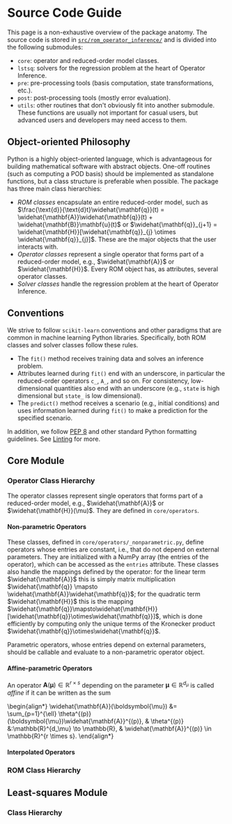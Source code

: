 # Source Code Guide

This page is a non-exhaustive overview of the package anatomy.
The source code is stored in [`src/rom_operator_inference/`](https://github.com/Willcox-Research-Group/rom-operator-inference-Python3/tree/develop/src/rom_operator_inference) and is divided into the following submodules:
- `core`: operator and reduced-order model classes.
- `lstsq`: solvers for the regression problem at the heart of Operator Inference.
- `pre`: pre-processing tools (basis computation, state transformations, etc.).
- `post`: post-processing tools (mostly error evaluation).
- `utils`: other routines that don't obviously fit into another submodule. These functions are usually not important for casual users, but advanced users and developers may need access to them.

## Object-oriented Philosophy

Python is a highly object-oriented language, which is advantageous for building mathematical software with abstract objects.
One-off routines (such as computing a POD basis) should be implemented as standalone functions, but a class structure is preferable when possible.
The package has three main class hierarchies:

- _ROM classes_ encapsulate an entire reduced-order model, such as $\frac{\text{d}}{\text{d}t}\widehat{\mathbf{q}}(t) = \widehat{\mathbf{A}}\widehat{\mathbf{q}}(t) + \widehat{\mathbf{B}}\mathbf{u}(t)$ or $\widehat{\mathbf{q}}_{j+1} = \widehat{\mathbf{H}}[\widehat{\mathbf{q}}_{j} \otimes \widehat{\mathbf{q}}_{j}]$. These are the major objects that the user interacts with.
- _Operator classes_ represent a single operator that forms part of a reduced-order model, e.g., $\widehat{\mathbf{A}}$ or $\widehat{\mathbf{H}}$. Every ROM object has, as attributes, several operator classes.
- _Solver classes_ handle the regression problem at the heart of Operator Inference.

## Conventions

We strive to follow `scikit-learn` conventions and other paradigms that are common in machine learning Python libraries.
Specifically, both ROM classes and solver classes follow these rules.
- The `fit()` method receives training data and solves an inference problem.
- Attributes learned during `fit()` end with an underscore, in particular the reduced-order operators `c_`, `A_`, and so on. For consistency, low-dimensional quantities also end with an underscore (e.g., `state` is high dimensional but `state_` is low dimensional).
- The `predict()` method receives a scenario (e.g., initial conditions) and uses information learned during `fit()` to make a prediction for the specified scenario.

In addition, we follow [PEP 8](https://www.python.org/dev/peps/pep-0008/) and other standard Python formatting guidelines.
See [Linting](sec-contrib-linting) for more.

## Core Module

### Operator Class Hierarchy

The operator classes represent single operators that forms part of a reduced-order model, e.g., $\widehat{\mathbf{A}}$ or $\widehat{\mathbf{H}}(\mu)$.
They are defined in `core/operators`.

#### Non-parametric Operators

These classes, defined in `core/operators/_nonparametric.py`, define operators whose entries are constant, i.e., that do not depend on external parameters.
They are initialized with a NumPy array (the entries of the operator), which can be accessed as the `entries` attribute.
These classes also handle the mappings defined by the operator: for the linear term $\widehat{\mathbf{A}}$ this is simply matrix multiplication $\widehat{\mathbf{q}} \mapsto \widehat{\mathbf{A}}\widehat{\mathbf{q}}$; for the quadratic term $\widehat{\mathbf{H}}$ this is the mapping $\widehat{\mathbf{q}}\mapsto\widehat{\mathbf{H}}[\widehat{\mathbf{q}}\otimes\widehat{\mathbf{q}}]$, which is done efficiently by computing only the unique terms of the Kronecker product $\widehat{\mathbf{q}}\otimes\widehat{\mathbf{q}}$.

Parametric operators, whose entries depend on external parameters, should be callable and evaluate to a non-parametric operator object.

#### Affine-parametric Operators

An operator $\mathbf{A}(\boldsymbol{\mu}) \in \mathbb{R}^{r \times s}$ depending on the parameter $\boldsymbol{\mu}\in\mathbb{R}^{d_\mu}$ is called _affine_ if it can be written as the sum

\begin{align*}
    \widehat{\mathbf{A}}(\boldsymbol{\mu})
    &= \sum_{p=1}^{\ell}
        \theta^{(p)}(\boldsymbol{\mu})\widehat{\mathbf{A}}^{(p)},
    &
    \theta^{(p)} &:\mathbb{R}^{d_\mu} \to \mathbb{R},
    &
    \widehat{\mathbf{A}}^{(p)} \in \mathbb{R}^{r \times s}.
\end{align*}


#### Interpolated Operators

### ROM Class Hierarchy

## Least-squares Module

### Class Hierarchy
